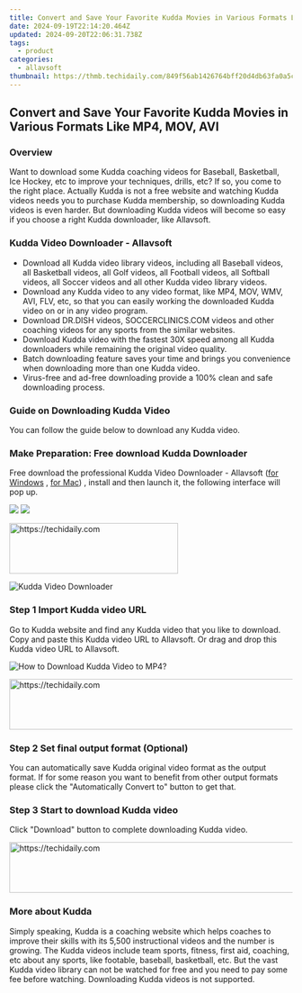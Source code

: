 ```yaml
---
title: Convert and Save Your Favorite Kudda Movies in Various Formats Like MP4, MOV, AVI
date: 2024-09-19T22:14:20.464Z
updated: 2024-09-20T22:06:31.738Z
tags:
  - product
categories:
  - allavsoft
thumbnail: https://thmb.techidaily.com/849f56ab1426764bff20d4db63fa0a5cb770114051bf7d548d3853a87e8edbdb.jpg
---
```


## Convert and Save Your Favorite Kudda Movies in Various Formats Like MP4, MOV, AVI

### Overview

Want to download some Kudda coaching videos for Baseball, Basketball, Ice Hockey, etc to improve your techniques, drills, etc? If so, you come to the right place. Actually Kudda is not a free website and watching Kudda videos needs you to purchase Kudda membership, so downloading Kudda videos is even harder. But downloading Kudda videos will become so easy if you choose a right Kudda downloader, like Allavsoft.

### Kudda Video Downloader - Allavsoft

* Download all Kudda video library videos, including all Baseball videos, all Basketball videos, all Golf videos, all Football videos, all Softball videos, all Soccer videos and all other Kudda video library videos.
* Download any Kudda video to any video format, like MP4, MOV, WMV, AVI, FLV, etc, so that you can easily working the downloaded Kudda video on or in any video program.
* Download DR.DISH videos, SOCCERCLINICS.COM videos and other coaching videos for any sports from the similar websites.
* Download Kudda video with the fastest 30X speed among all Kudda downloaders while remaining the original video quality.
* Batch downloading feature saves your time and brings you convenience when downloading more than one Kudda video.
* Virus-free and ad-free downloading provide a 100% clean and safe downloading process.

### Guide on Downloading Kudda Video

You can follow the guide below to download any Kudda video.

### Make Preparation: Free download Kudda Downloader

Free download the professional Kudda Video Downloader - Allavsoft ([for Windows](https://tools.techidaily.com/allavsoft/products/) , [for Mac](https://tools.techidaily.com/allavsoft/products/)) , install and then launch it, the following interface will pop up.

[![](https://www.allavsoft.com/how-to/../images/how-to/free-download-win.jpg)](https://tools.techidaily.com/allavsoft/products/) [![](https://www.allavsoft.com/how-to/../images/how-to/free-download-mac.jpg)](https://tools.techidaily.com/allavsoft/products/)

<!-- affiliate ads begin -->
<a href="https://laganoo.pxf.io/c/5597632/1528689/16446" target="_top" id="1528689">
  <img src="//a.impactradius-go.com/display-ad/16446-1528689" border="0" alt="https://techidaily.com" width="300" height="90"/>
</a>
<img height="0" width="0" src="https://laganoo.pxf.io/i/5597632/1528689/16446" style="position:absolute;visibility:hidden;" border="0" />
<!-- affiliate ads end -->

![Kudda Video Downloader](https://www.allavsoft.com/how-to/../images/allavsoft/screen-shot-600.jpg)

### Step 1 Import Kudda video URL

Go to Kudda website and find any Kudda video that you like to download. Copy and paste this Kudda video URL to Allavsoft. Or drag and drop this Kudda video URL to Allavsoft.

![How to Download Kudda Video to MP4?](https://www.allavsoft.com/how-to/../images/how-to/download-rtmp-video/download-rtmp-video.jpg)

<!-- affiliate ads begin -->
<a href="https://appsumo.8odi.net/c/5597632/2087409/7443" target="_top" id="2087409">
  <img src="//a.impactradius-go.com/display-ad/7443-2087409" border="0" alt="https://techidaily.com" width="728" height="90"/>
</a>
<img height="0" width="0" src="https://appsumo.8odi.net/i/5597632/2087409/7443" style="position:absolute;visibility:hidden;" border="0" />
<!-- affiliate ads end -->

### Step 2 Set final output format (Optional)

You can automatically save Kudda original video format as the output format. If for some reason you want to benefit from other output formats please click the "Automatically Convert to" button to get that.

### Step 3 Start to download Kudda video

Click "Download" button to complete downloading Kudda video.

<!-- affiliate ads begin -->
<a href="https://appsumo.8odi.net/c/5597632/2094476/7443" target="_top" id="2094476">
  <img src="//a.impactradius-go.com/display-ad/7443-2094476" border="0" alt="https://techidaily.com" width="728" height="90"/>
</a>
<img height="0" width="0" src="https://appsumo.8odi.net/i/5597632/2094476/7443" style="position:absolute;visibility:hidden;" border="0" />
<!-- affiliate ads end -->

### More about Kudda

Simply speaking, Kudda is a coaching website which helps coaches to improve their skills with its 5,500 instructional videos and the number is growing. The Kudda videos include team sports, fitness, first aid, coaching, etc about any sports, like footable, baseball, basketball, etc. But the vast Kudda video library can not be watched for free and you need to pay some fee before watching. Downloading Kudda videos is not supported.

<ins class="adsbygoogle"
     style="display:block"
     data-ad-format="autorelaxed"
     data-ad-client="ca-pub-7571918770474297"
     data-ad-slot="1223367746"></ins>

<ins class="adsbygoogle"
     style="display:block"
     data-ad-client="ca-pub-7571918770474297"
     data-ad-slot="8358498916"
     data-ad-format="auto"
     data-full-width-responsive="true"></ins>



